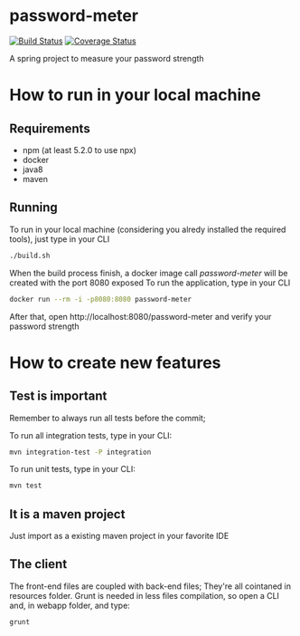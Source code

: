 # password-meter
[![Build Status](https://travis-ci.org/ByIvo/password-meter.svg?branch=master)](https://travis-ci.org/ByIvo/password-meter)
[![Coverage Status](https://coveralls.io/repos/github/ByIvo/password-meter/badge.svg?branch=master)](https://coveralls.io/github/ByIvo/password-meter?branch=master)

A spring project to measure your password strength

# How to run in your local machine
## Requirements
* npm (at least 5.2.0 to use npx)
* docker
* java8
* maven

## Running
To run in your local machine (considering you alredy installed the required tools), just type in your CLI
```sh
./build.sh
```
When the build process finish, a docker image call *password-meter* will be created with the port 8080 exposed
To run the application, type in your CLI
```sh
docker run --rm -i -p8080:8080 password-meter
```
After that, open http://localhost:8080/password-meter and verify your password strength

# How to create new features

## Test is important
Remember to always run all tests before the commit; 

To run all integration tests, type in your CLI:
```sh
mvn integration-test -P integration
```

To run unit tests, type in your CLI:
```sh
mvn test
```

## It is a maven project
Just import as a existing maven project in your favorite IDE

## The client
The front-end files are coupled with back-end files; They're all cointaned in resources folder.
Grunt is needed in less files compilation, so open a CLI and, in webapp folder, and type:
```sh
grunt
```
